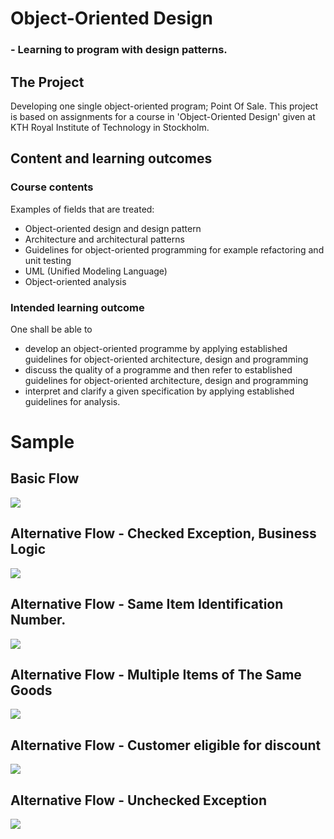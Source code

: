 # Object-Oriented Design 
### - Learning to program with design patterns.

## The Project
Developing one single object-oriented program; Point Of Sale.
This project is based on assignments for a course in 'Object-Oriented Design' given at KTH Royal Institute of Technology in Stockholm.

## Content and learning outcomes
### Course contents
Examples of fields that are treated:
* Object-oriented design and design pattern  
* Architecture and architectural patterns  
* Guidelines for object-oriented programming for example refactoring and unit testing
* UML (Unified Modeling Language)  
* Object-oriented analysis
### Intended learning outcome
One shall be able to 
* develop an object-oriented programme by applying established guidelines for object-oriented architecture, design and programming
* discuss the quality of a programme and then refer to established guidelines for object-oriented architecture, design and programming
* interpret and clarify a given specification by applying established guidelines for analysis. 
# Sample
## Basic Flow
![](https://github.com/VincentFerrigan/kth-iv1350-object-oriented-design/blob/main/output/samples/peek_basic_flow.gif)

## Alternative Flow - Checked Exception, Business Logic 
![](https://github.com/VincentFerrigan/kth-iv1350-object-oriented-design/blob/main/output/samples/peek_alternative_flows3a.gif)

## Alternative Flow - Same Item Identification Number.
![](https://github.com/VincentFerrigan/kth-iv1350-object-oriented-design/blob/main/output/samples/peek_alternative_flows3b.gif)

## Alternative Flow - Multiple Items of The Same Goods
![](https://github.com/VincentFerrigan/kth-iv1350-object-oriented-design/blob/main/output/samples/peek_alternative_flows3c.gif)

## Alternative Flow - Customer eligible for discount
![](https://github.com/VincentFerrigan/kth-iv1350-object-oriented-design/blob/main/output/samples/peek_alternative_flows9a.gif)

## Alternative Flow - Unchecked Exception 
![](https://github.com/VincentFerrigan/kth-iv1350-object-oriented-design/blob/main/output/samples/peek_exceptions_unchecked.gif)
